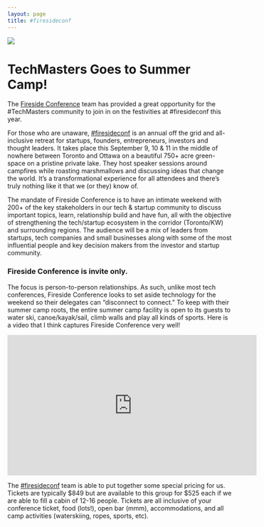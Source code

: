 ```yaml
---
layout: page
title: #firesideconf
---
```


![](http://www.firesideconf.com/wp-content/uploads/2016/03/fsc_logo_2016@2x.png)

# TechMasters Goes to Summer Camp!

The [Fireside Conference](http://www.firesideconf.com) team has provided a great opportunity for the #TechMasters community to join in on the festivities at #firesideconf this year.

For those who are unaware, [#firesideconf](http://www.firesideconf.com) is an annual off the grid and all-inclusive retreat for startups, founders, entrepreneurs, investors and thought leaders. It takes place this September 9, 10 & 11 in the middle of nowhere between Toronto and Ottawa on a beautiful 750+ acre green-space on a pristine private lake. They host speaker sessions around campfires while roasting marshmallows and discussing ideas that change the world. It’s a transformational experience for all attendees and there’s truly nothing like it that we (or they) know of.

The mandate of Fireside Conference is to have an intimate weekend with 200+ of the key stakeholders in our tech & startup community to discuss important topics, learn, relationship build and have fun, all with the objective of strengthening the tech/startup ecosystem in the corridor (Toronto/KW) and surrounding regions. The audience will be a mix of leaders from startups, tech companies and small businesses along with some of the most influential people and key decision makers from the investor and startup community. 

### Fireside Conference is invite only.

The focus is person-to-person relationships. As such, unlike most tech conferences, Fireside Conference looks to set aside technology for the weekend so their delegates can “disconnect to connect.” 
To keep with their summer camp roots, the entire summer camp facility is open to its guests to water ski, canoe/kayak/sail, climb walls and play all kinds of sports. 
Here is a video that I think captures Fireside Conference very well!

<iframe width="560" height="315" src="https://www.youtube.com/embed/Hck6VhX-KF4" frameborder="0" allowfullscreen></iframe>

The [#firesideconf](http://www.firesideconf.com) team is able to put together some special pricing for us. Tickets are typically $849 but are available to this group for $525 each if we are able to fill a cabin of 12-16 people. Tickets are all inclusive of your conference ticket, food (lots!), open bar (mmm), accommodations, and all camp activities (waterskiing, ropes, sports, etc).
